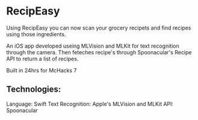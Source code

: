 # RecipEasy
Using RecipEasy you can now scan your grocery recipets and find recipes using those ingredients. 

An iOS app developed useing MLVision and MLKit for text recognition through the camera. Then feteches recipe's through Spoonacular's Recipe API to return a list of recipes.

Built in 24hrs for McHacks 7

## Technologies: 
Language: Swift
Text Recognition: Apple's MLVision and MLKit
API: Spoonacular


